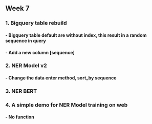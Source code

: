 ## Week 7
### 1. Bigquery table rebuild
#### - Bigquery table default are without index, this result in a random sequence in query
#### - Add a new column [sequence]
### 2. NER Model v2
#### - Change the data enter method, sort_by sequence
### 3. NER BERT 
### 4. A simple demo for NER Model training on web
#### - No function
